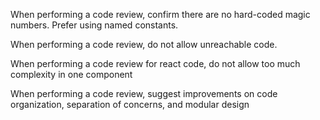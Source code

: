 When performing a code review, confirm there are no hard-coded magic numbers. Prefer using named constants.

When performing a code review, do not allow unreachable code.

When performing a code review for react code, do not allow too much complexity in one component

When performing a code review, suggest improvements on code organization, separation of concerns, and modular design

